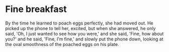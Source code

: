 Fine breakfast
==============


By the time he learned to poach eggs perfectly, she had moved out. He picked up the phone to tell her, excited, but when she answered, he only said, 'Oh, I just wanted to see how you were,' and she said, 'Fine, how about you?' and he said, 'Fine, I’m fine,' and slowly put the phone down, looking at the oval smoothness of the poached eggs on his plate.
